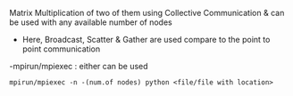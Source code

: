 
Matrix Multiplication of two of them using Collective Communication 
& can be used with any available number of nodes


* Here, Broadcast, Scatter & Gather are used compare to the point to point communication

-mpirun/mpiexec : either can be used

    mpirun/mpiexec -n -(num.of nodes) python <file/file with location> 

